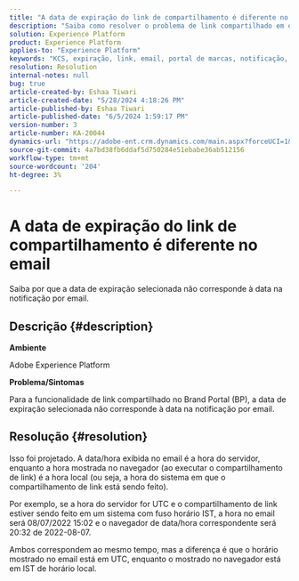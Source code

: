 ```yaml
---
title: "A data de expiração do link de compartilhamento é diferente no email"
description: "Saiba como resolver o problema de link compartilhado em que a data de expiração não corresponde à data na notificação por email."
solution: Experience Platform
product: Experience Platform
applies-to: "Experience Platform"
keywords: "KCS, expiração, link, email, portal de marcas, notificação, hora do servidor, UTC, hora local, hora da IST, navegador"
resolution: Resolution
internal-notes: null
bug: true
article-created-by: Eshaa Tiwari
article-created-date: "5/28/2024 4:18:26 PM"
article-published-by: Eshaa Tiwari
article-published-date: "6/5/2024 1:59:17 PM"
version-number: 3
article-number: KA-20044
dynamics-url: "https://adobe-ent.crm.dynamics.com/main.aspx?forceUCI=1&pagetype=entityrecord&etn=knowledgearticle&id=ebb5d8e6-0d1d-ef11-840b-6045bd026dc7"
source-git-commit: 4a7bd38fb6ddaf5d750284e51ebabe36ab512156
workflow-type: tm+mt
source-wordcount: '204'
ht-degree: 3%

---
```


# A data de expiração do link de compartilhamento é diferente no email


Saiba por que a data de expiração selecionada não corresponde à data na notificação por email.

## Descrição {#description}


<b>Ambiente</b>

Adobe Experience Platform

<b>Problema/Sintomas</b>

Para a funcionalidade de link compartilhado no Brand Portal (BP), a data de expiração selecionada não corresponde à data na notificação por email.


## Resolução {#resolution}


Isso foi projetado. A data/hora exibida no email é a hora do servidor, enquanto a hora mostrada no navegador (ao executar o compartilhamento de link) é a hora local (ou seja, a hora do sistema em que o compartilhamento de link está sendo feito).

Por exemplo, se a hora do servidor for UTC e o compartilhamento de link estiver sendo feito em um sistema com fuso horário IST, a hora no email será 08/07/2022 15:02 e o navegador de data/hora correspondente será 20:32 de 2022-08-07.

Ambos correspondem ao mesmo tempo, mas a diferença é que o horário mostrado no email está em UTC, enquanto o mostrado no navegador está em IST de horário local.

